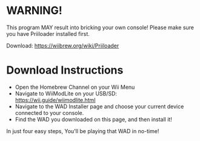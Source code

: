 WARNING!
===========================
This program MAY result into bricking your own console!
Please make sure you have Priiloader installed first.

Download: https://wiibrew.org/wiki/Priiloader

Download Instructions
===========================
-  Open the Homebrew Channel on your Wii Menu
-  Navigate to WiiModLite on your USB/SD: https://wii.guide/wiimodlite.html
-  Navigate to the WAD Installer page and choose your current device connected to your console.
-  Find the WAD you downloaded on this page, and then install it!

In just four easy steps, You'll be playing that WAD in no-time!
